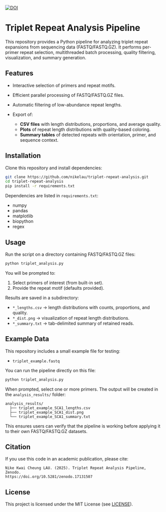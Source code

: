 [![DOI](https://zenodo.org/badge/1057874807.svg)](https://doi.org/10.5281/zenodo.17131507)

# Triplet Repeat Analysis Pipeline

This repository provides a Python pipeline for analyzing triplet repeat expansions from sequencing data (FASTQ/FASTQ.GZ).
It performs per-primer repeat selection, multithreaded batch processing, quality filtering, visualization, and summary generation.

## Features

* Interactive selection of primers and repeat motifs.
* Efficient parallel processing of FASTQ/FASTQ.GZ files.
* Automatic filtering of low-abundance repeat lengths.
* Export of:

  * **CSV files** with length distributions, proportions, and average quality.
  * **Plots** of repeat length distributions with quality-based coloring.
  * **Summary tables** of detected repeats with orientation, primer, and sequence context.

## Installation

Clone this repository and install dependencies:

```bash
git clone https://github.com/nikelau/triplet-repeat-analysis.git
cd triplet-repeat-analysis
pip install -r requirements.txt
```

Dependencies are listed in `requirements.txt`:

* numpy
* pandas
* matplotlib
* biopython
* regex

## Usage

Run the script on a directory containing FASTQ/FASTQ.GZ files:

```bash
python triplet_analysis.py
```

You will be prompted to:

1. Select primers of interest (from built-in set).
2. Provide the repeat motif (defaults provided).

Results are saved in a subdirectory:

* `*_lengths.csv` → length distributions with counts, proportions, and quality.
* `*_dist.png` → visualization of repeat length distributions.
* `*_summary.txt` → tab-delimited summary of retained reads.

## Example Data

This repository includes a small example file for testing:

* `triplet_example.fastq`

You can run the pipeline directly on this file:

```bash
python triplet_analysis.py
```

When prompted, select one or more primers.
The output will be created in the `analysis_results/` folder:

```
analysis_results/
  ├── triplet_example_SCA1_lengths.csv
  ├── triplet_example_SCA1_dist.png
  └── triplet_example_SCA1_summary.txt
```

This ensures users can verify that the pipeline is working before applying it to their own FASTQ/FASTQ.GZ datasets.

## Citation

If you use this code in an academic publication, please cite:

```
Nike Kwai Cheung LAU. (2025). Triplet Repeat Analysis Pipeline, Zenodo. 
https://doi.org/10.5281/zenodo.17131507
```

## License

This project is licensed under the MIT License (see [LICENSE](LICENSE)).


